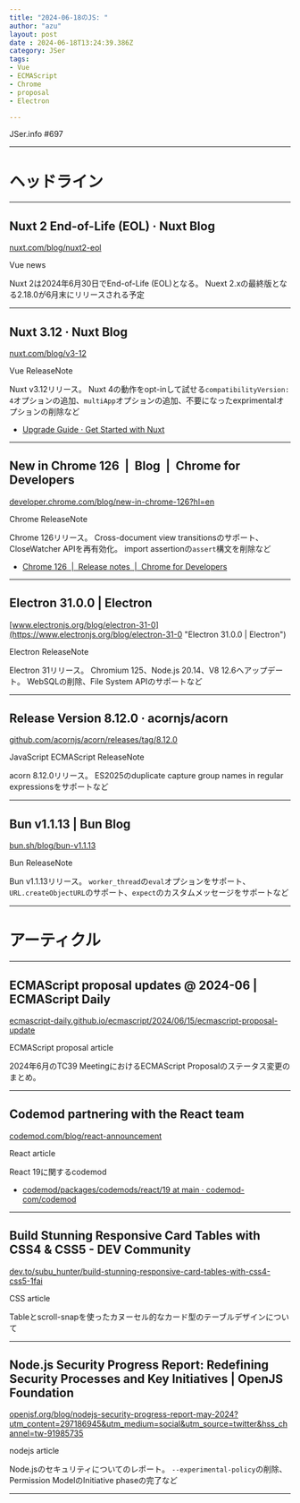 ```yaml
---
title: "2024-06-18のJS: "
author: "azu"
layout: post
date : 2024-06-18T13:24:39.386Z
category: JSer
tags:
- Vue
- ECMAScript
- Chrome
- proposal
- Electron

---
```


JSer.info #697

----

<h1 class="site-genre">ヘッドライン</h1>

----

## Nuxt 2 End-of-Life (EOL) · Nuxt Blog
[nuxt.com/blog/nuxt2-eol](https://nuxt.com/blog/nuxt2-eol "Nuxt 2 End-of-Life (EOL) · Nuxt Blog")
<p class="jser-tags jser-tag-icon"><span class="jser-tag">Vue</span> <span class="jser-tag">news</span></p>

Nuxt 2は2024年6月30日でEnd-of-Life (EOL)となる。
Nuext 2.xの最終版となる2.18.0が6月末にリリースされる予定


----

## Nuxt 3.12 · Nuxt Blog
[nuxt.com/blog/v3-12](https://nuxt.com/blog/v3-12 "Nuxt 3.12 · Nuxt Blog")
<p class="jser-tags jser-tag-icon"><span class="jser-tag">Vue</span> <span class="jser-tag">ReleaseNote</span></p>

Nuxt v3.12リリース。
Nuxt 4の動作をopt-inして試せる`compatibilityVersion: 4`オプションの追加、`multiApp`オプションの追加、不要になったexprimentalオプションの削除など

- [Upgrade Guide · Get Started with Nuxt](https://nuxt.com/docs/getting-started/upgrade#testing-nuxt-4 "Upgrade Guide · Get Started with Nuxt")

----

## New in Chrome 126  |  Blog  |  Chrome for Developers
[developer.chrome.com/blog/new-in-chrome-126?hl&#x3D;en](https://developer.chrome.com/blog/new-in-chrome-126?hl=en "New in Chrome 126  |  Blog  |  Chrome for Developers")
<p class="jser-tags jser-tag-icon"><span class="jser-tag">Chrome</span> <span class="jser-tag">ReleaseNote</span></p>

Chrome 126リリース。
Cross-document view transitionsのサポート、CloseWatcher APIを再有効化。
import assertionの`assert`構文を削除など

- [Chrome 126  |  Release notes  |  Chrome for Developers](https://developer.chrome.com/release-notes/126 "Chrome 126  |  Release notes  |  Chrome for Developers")

----

## Electron 31.0.0 | Electron
[www.electronjs.org/blog/electron-31-0](https://www.electronjs.org/blog/electron-31-0 "Electron 31.0.0 | Electron")
<p class="jser-tags jser-tag-icon"><span class="jser-tag">Electron</span> <span class="jser-tag">ReleaseNote</span></p>

Electron 31リリース。
Chromium 125、Node.js 20.14、V8 12.6へアップデート。
WebSQLの削除、File System APIのサポートなど


----

## Release Version 8.12.0 · acornjs/acorn
[github.com/acornjs/acorn/releases/tag/8.12.0](https://github.com/acornjs/acorn/releases/tag/8.12.0 "Release Version 8.12.0 · acornjs/acorn")
<p class="jser-tags jser-tag-icon"><span class="jser-tag">JavaScript</span> <span class="jser-tag">ECMAScript</span> <span class="jser-tag">ReleaseNote</span></p>

acorn 8.12.0リリース。
ES2025のduplicate capture group names in regular expressionsをサポートなど


----

## Bun v1.1.13 | Bun Blog
[bun.sh/blog/bun-v1.1.13](https://bun.sh/blog/bun-v1.1.13 "Bun v1.1.13 | Bun Blog")
<p class="jser-tags jser-tag-icon"><span class="jser-tag">Bun</span> <span class="jser-tag">ReleaseNote</span></p>

Bun v1.1.13リリース。
`worker_thread`の`eval`オプションをサポート、`URL.createObjectURL`のサポート、`expect`のカスタムメッセージをサポートなど


----
<h1 class="site-genre">アーティクル</h1>

----

## ECMAScript proposal updates @ 2024-06 | ECMAScript Daily
[ecmascript-daily.github.io/ecmascript/2024/06/15/ecmascript-proposal-update](https://ecmascript-daily.github.io/ecmascript/2024/06/15/ecmascript-proposal-update "ECMAScript proposal updates @ 2024-06 | ECMAScript Daily")
<p class="jser-tags jser-tag-icon"><span class="jser-tag">ECMAScript</span> <span class="jser-tag">proposal</span> <span class="jser-tag">article</span></p>

2024年6月のTC39 MeetingにおけるECMAScript Proposalのステータス変更のまとめ。


----

## Codemod partnering with the React team
[codemod.com/blog/react-announcement](https://codemod.com/blog/react-announcement "Codemod partnering with the React team")
<p class="jser-tags jser-tag-icon"><span class="jser-tag">React</span> <span class="jser-tag">article</span></p>

React 19に関するcodemod

- [codemod/packages/codemods/react/19 at main · codemod-com/codemod](https://github.com/codemod-com/codemod/tree/main/packages/codemods/react/19 "codemod/packages/codemods/react/19 at main · codemod-com/codemod")

----

## Build Stunning Responsive Card Tables with CSS4 &amp; CSS5 - DEV Community
[dev.to/subu\_hunter/build-stunning-responsive-card-tables-with-css4-css5-1fai](https://dev.to/subu_hunter/build-stunning-responsive-card-tables-with-css4-css5-1fai "Build Stunning Responsive Card Tables with CSS4 &amp; CSS5 - DEV Community")
<p class="jser-tags jser-tag-icon"><span class="jser-tag">CSS</span> <span class="jser-tag">article</span></p>

Tableとscroll-snapを使ったカヌーセル的なカード型のテーブルデザインについて


----

## Node.js Security Progress Report: Redefining Security Processes and Key Initiatives | OpenJS Foundation
[openjsf.org/blog/nodejs-security-progress-report-may-2024?utm\_content&#x3D;297186945&amp;utm\_medium&#x3D;social&amp;utm\_source&#x3D;twitter&amp;hss\_channel&#x3D;tw-91985735](https://openjsf.org/blog/nodejs-security-progress-report-may-2024?utm_content=297186945&utm_medium=social&utm_source=twitter&hss_channel=tw-91985735 "Node.js Security Progress Report: Redefining Security Processes and Key Initiatives | OpenJS Foundation")
<p class="jser-tags jser-tag-icon"><span class="jser-tag">nodejs</span> <span class="jser-tag">article</span></p>

Node.jsのセキュリティについてのレポート。
`--experimental-policy`の削除、Permission ModelのInitiative phaseの完了など


----
